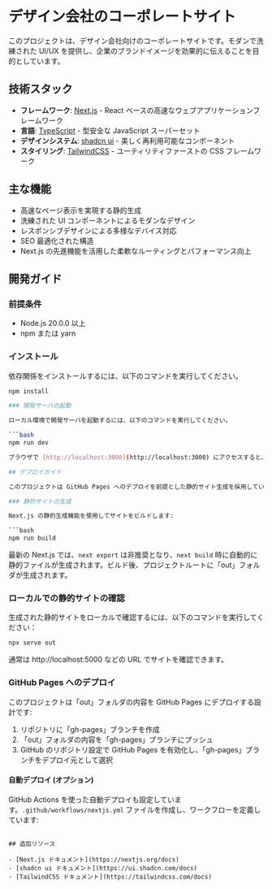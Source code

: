 # デザイン会社のコーポレートサイト

このプロジェクトは、デザイン会社向けのコーポレートサイトです。モダンで洗練された UI/UX を提供し、企業のブランドイメージを効果的に伝えることを目的としています。

## 技術スタック

- **フレームワーク**: [Next.js](https://nextjs.org) - React ベースの高速なウェブアプリケーションフレームワーク
- **言語**: [TypeScript](https://www.typescriptlang.org) - 型安全な JavaScript スーパーセット
- **デザインシステム**: [shadcn ui](https://ui.shadcn.com/) - 美しく再利用可能なコンポーネント
- **スタイリング**: [TailwindCSS](https://tailwindcss.com) - ユーティリティファーストの CSS フレームワーク

## 主な機能

- 高速なページ表示を実現する静的生成
- 洗練された UI コンポーネントによるモダンなデザイン
- レスポンシブデザインによる多様なデバイス対応
- SEO 最適化された構造
- Next.js の先進機能を活用した柔軟なルーティングとパフォーマンス向上

## 開発ガイド

### 前提条件

- Node.js 20.0.0 以上
- npm または yarn

### インストール

依存関係をインストールするには、以下のコマンドを実行してください。

````bash
npm install

### 開発サーバの起動

ローカル環境で開発サーバを起動するには、以下のコマンドを実行してください。

```bash
npm run dev

ブラウザで [http://localhost:3000](http://localhost:3000) にアクセスすると、サイトを確認できます。

## デプロイガイド

このプロジェクトは GitHub Pages へのデプロイを前提とした静的サイト生成を採用しています。

### 静的サイトの生成

Next.js の静的生成機能を使用してサイトをビルドします:

```bash
npm run build
````

最新の Next.js では、`next export` は非推奨となり、`next build` 時に自動的に静的ファイルが生成されます。ビルド後、プロジェクトルートに「out」フォルダが生成されます。

### ローカルでの静的サイトの確認

生成された静的サイトをローカルで確認するには、以下のコマンドを実行してください：

```bash
npx serve out
```

通常は http://localhost:5000 などの URL でサイトを確認できます。

### GitHub Pages へのデプロイ

このプロジェクトは「out」フォルダの内容を GitHub Pages にデプロイする設計です:

1. リポジトリに「gh-pages」ブランチを作成
2. 「out」フォルダの内容を「gh-pages」ブランチにプッシュ
3. GitHub のリポジトリ設定で GitHub Pages を有効化し、「gh-pages」ブランチをデプロイ元として選択

#### 自動デプロイ (オプション)

GitHub Actions を使った自動デプロイも設定しています。`.github/workflows/nextjs.yml` ファイルを作成し、ワークフローを定義しています:

```

## 追加リソース

- [Next.js ドキュメント](https://nextjs.org/docs)
- [shadcn ui ドキュメント](https://ui.shadcn.com/docs)
- [TailwindCSS ドキュメント](https://tailwindcss.com/docs)
```
